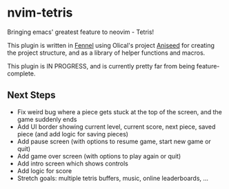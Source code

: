 # nvim-tetris
Bringing emacs' greatest feature to neovim - Tetris!

This plugin is written in [Fennel](https://fennel-lang.org/) using Olical's project [Aniseed](https://github.com/Olical/aniseed) for creating the project structure, and as a library of helper functions and macros.

This plugin is IN PROGRESS, and is currently pretty far from being feature-complete.

## Next Steps
- Fix weird bug where a piece gets stuck at the top of the screen, and the game suddenly ends
- Add UI border showing current level, current score, next piece, saved piece (and add logic for saving pieces)
- Add pause screen (with options to resume game, start new game or quit)
- Add game over screen (with options to play again or quit)
- Add intro screen which shows controls
- Add logic for score
- Stretch goals: multiple tetris buffers, music, online leaderboards, ...
